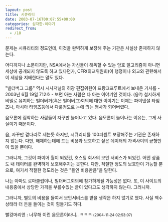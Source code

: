 ```yaml
---
layout: post
title: 시큐리티
date: 2003-07-16T00:07:55+00:00
categories: 심각한-이야기
redirect_from:
  - /18
---
```


문제는 시큐리티의 정도인데, 이것을 완벽하게 보장해 주는 기관은 사실상 존재하지 않는다.

어디까지나 소문이지만, NSA에서는 자신들이 해독할 수 있는 암호 알고리즘이 아니면 세상에 공개되지 않도록 하고 있다던가, CFR(외교위원회)이 행정이나 외교와 관련해서 이 세상을 지배한다는 말도 있다.

"빌더버그 그룹" 역시 시사저널의 허광 편집위원이 프랑크프루트에서 보내온 기사를 - 2003년 6월 19일 712호 - 보면 아는 사람은 다 아는 이야기인 것이다. (응?) 철저하게 비밀로 유지하는 빌더버거(혹은 빌더버그)회의에 대한 이야기는 이제는 파이낸셜 타임즈나, 아시아 타임즈등에서 다룰정도로 눈에 띄는 행사가 되어버렸다.

음모론에 집착하는 사람들이 자꾸만 늘어나고 있다. 음모론이 늘어나는 이유는, 그게 사실이기 때문이다.

음, 자꾸만 곁다리로 세는듯 하지만, 시큐리티를 100퍼센트 보장해주는 기관은 존재하지 않는다. 다만, 해체하는데에 드는 비용과 보호하고 싶은 데이터의 가격사이의 균형만이 있을 뿐이다.

그러니까, 그것이 파이어 월이 되었건, 호스팅 회사의 보안 서비스가 되었건. 어떤 상품도 내 데이터를 완벽하게 보호해주지는 못한다. 다만, 적절한 정도의 보호만이 가능할 뿐으로, 여기서 적절한 정도라는 것은 "들인 비용만큼"을 말한다.

나는 아마도 로마클럽이나, 빌더버그회의에 참가하게될 가능성은 없다. 또, 이 사이트의 내용중에서 상당한 가격을 부를수있는 글이 있다고도 생각하지 않는다. 그러니까.

그러니까, 별도의 비용을 들여서 보안서비스를 받을 생각은 하지 않기로 했다. 사실 백수 상태라 더 돈을 들이는 것이 힘들기도 하다.
<div id=comments>
<div class=comment>
<!--- cmt:28 --->
<!--- mail: --->
<!--- parent:0 --->
빨강머리앤 : 
너무해 이런 음모론이라니..
ㅋㅋㅋ
 <small>(2004-11-24 02:53:07)</small>
</div>
</div>
